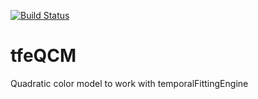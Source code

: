 [![Build Status](http://brainard-jenkins.psych.upenn.edu/buildStatus/icon?job=tfeQCM)](http://brainard-jenkins.psych.upenn.edu/job/tfeQCM/)

# tfeQCM 
Quadratic color model to work with temporalFittingEngine
